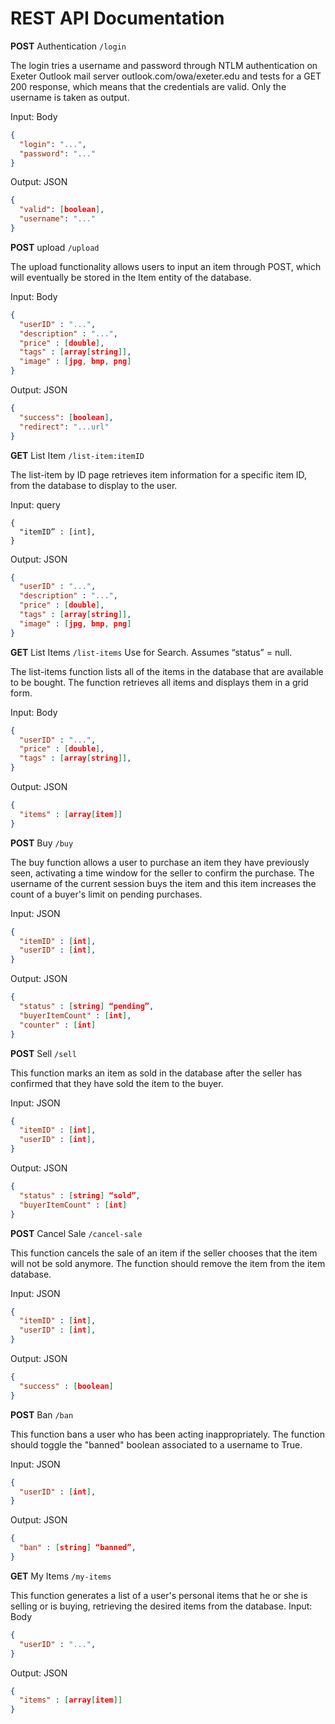 # REST API Documentation

**POST** Authentication
`/login`

The login tries a username and password through NTLM authentication on Exeter Outlook mail server outlook.com/owa/exeter.edu and tests for a GET 200 response, which means that the credentials are valid. Only the username is taken as output.

Input: Body
```json
{
  "login": "...",
  "password": "..."
}
```

Output: JSON
```json
{
  "valid": [boolean],
  "username": "..."
}
```

**POST** upload
`/upload`

The upload functionality allows users to input an item through POST, which will eventually be stored in the Item entity of the database.

Input: Body
```json
{
  "userID" : "...",
  "description" : "...",
  "price" : [double],
  "tags" : [array[string]],
  "image" : [jpg, bmp, png]
}
```

Output: JSON
```json
{
  "success": [boolean],
  "redirect": "...url"
}
```

**GET** List Item
`/list-item:itemID`

The list-item by ID page retrieves item information for a specific item ID, from the database to display to the user.

Input: query

```
{
  "itemID” : [int],
}
```

Output: JSON
```json
{
  "userID" : "...",
  "description" : "...",
  "price" : [double],
  "tags" : [array[string]],
  "image" : [jpg, bmp, png]
}
```

**GET** List Items
`/list-items`
Use for Search. Assumes “status” = null.

The list-items function lists all of the items in the database that are available to be bought. The function retrieves all items and displays them in a grid form.

Input: Body
```json
{
  "userID" : "...",
  "price" : [double],
  "tags" : [array[string]],
}
```

Output: JSON
```json
{
  "items" : [array[item]]
}
```

**POST** Buy
`/buy`

The buy function allows a user to purchase an item they have previously seen, activating a time window for the seller to confirm the purchase. The username of the current session buys the item and this item increases the count of a buyer's limit on pending purchases.

Input: JSON
```json
{
  "itemID" : [int],
  "userID" : [int],
}
```

Output: JSON
```json
{
  "status" : [string] “pending”,
  "buyerItemCount" : [int],
  "counter" : [int]
}
```

**POST** Sell
`/sell`

This function marks an item as sold in the database after the seller has confirmed that they have sold the item to the buyer.

Input: JSON
```json
{
  "itemID" : [int],
  "userID" : [int],
}
```

Output: JSON
```json
{
  "status" : [string] “sold”,
  "buyerItemCount" : [int]
}
```

**POST** Cancel Sale
`/cancel-sale`

This function cancels the sale of an item if the seller chooses that the item will not be sold anymore. The function should remove the item from the item database.

Input: JSON
```json
{
  "itemID" : [int],
  "userID" : [int],
}
```

Output: JSON
```json
{
  "success" : [boolean]
}
```

**POST** Ban
`/ban`

This function bans a user who has been acting inappropriately. The function should toggle the "banned" boolean associated to a username to True.

Input: JSON
```json
{
  "userID" : [int],
}
```

Output: JSON
```json
{
  "ban" : [string] “banned”,
}
```

**GET** My Items
`/my-items`

This function generates a list of a user's personal items that he or she is selling or is buying, retrieving the desired items from the database.
Input: Body
```json
{
  "userID" : "...",
}
```

Output: JSON
```json
{
  "items" : [array[item]]
}
```

